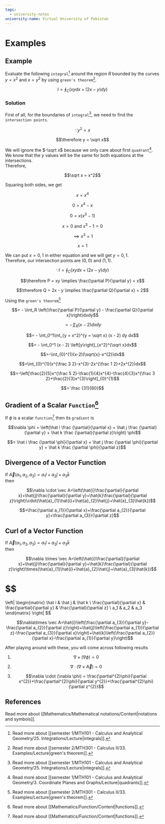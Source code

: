 ```yaml
---
tags:
  - university-notes
university-name: Virtual University of Pakistan
---
```


# Examples
## Example
Evaluate the following `integral`[^1] around the region $R$ bounded by the curves $y = x^2$ and $x = y^2$ by using `green's theorem`[^2].  

$$I = \oint_C (xy dx+ (2x - y) dy)$$

### Solution
First of all, for the boundaries of `integral`[^1], we need to find the `intersection points`.  

$$\because y^2 = x$$

$$\therefore y = \sqrt x$$

We will ignore the $-\sqrt x$ because we only care about first `quadrant`[^3].  
We know that the $y$ values will be the same for both equations at the intersections.  
Therefore,  

$$\sqrt x = x^2$$

Squaring both sides, we get  

$$x = x^4$$

$$0 = x^4 - x$$

$$0 = x(x^3 - 1)$$

$$x = 0 \text{ and } x^3 - 1 = 0$$

$$\implies x^3 = 1$$

$$x = 1$$

We can put $x = 0, 1$ in either equation and we will get $y = 0, 1$.  
Therefore, our intersection points are $(0, 0)$ and $(1, 1)$.

$$\because I = \oint_C (xy dx+ (2x - y) dy)$$

$$\therefore P = xy \implies \frac{\partial P}{\partial y} = x$$

$$\therefore Q = 2x - y \implies \frac{\partial Q}{\partial x} = 2$$

Using the `green's theorem`[^2]  

$$= - \iint_R \left(\frac{\partial P}{\partial y} - \frac{\partial Q}{\partial x}\right)dxdy$$

$$= - \iint_R (x - 2)dxdy$$

$$= - \int_0^1\int_{y = x^2}^{y = \sqrt x} (x - 2) dy dx$$

$$= - \int_0^1 (x - 2) \left[y\right]_{x^2}^{\sqrt x}dx$$

$$=-\int_{0}^{1}(x-2)(\sqrt{x}-x^{2})dx$$

$$=\int_{0}^{1}(x^{\frac 3 2}-x^{3}-2x^{\frac 1 2}+2x^{2})dx$$

$$=-\left[\frac{2}{5}x^{\frac 5 2}-\frac{1}{4}x^{4}-\frac{4}{3}x^{\frac 3 2}+\frac{2}{3}x^{3}\right]_{0}^{1}$$

$$= \frac {31}{60}$$

## Gradient of a Scalar `Function`[^4]
If $\phi$ is a scalar `function`[^4] then its `gradient` is  

$$\nabla \phi = \left(\hat i \frac {\partial}{\partial x} + \hat j \frac {\partial}{\partial y} + \hat k \frac {\partial}{\partial z}\right) \phi$$

$$= \hat i \frac {\partial \phi}{\partial x} + \hat j \frac {\partial \phi}{\partial y} + \hat k \frac {\partial \phi}{\partial z}$$

## Divergence of a Vector Function
If $\vec A(a_1, a_2, a_3) = a_1 \hat i + a_2 \hat j + a_3 \hat k$  
then  

$$\nabla \cdot \vec A=\left(\hat{i}\frac{\partial}{\partial x}+\hat{j}\frac{\partial}{\partial y}+\hat{k}\frac{\partial}{\partial z}\right)\cdot(\hat{a}_{1}\hat{i}+\hat{a}_{2}\hat{j}+\hat{a}_{3}\hat{k})$$

$$=\frac{\partial a_{1}}{\partial x}+\frac{\partial a_{2}}{\partial y}+\frac{\partial a_{3}}{\partial z}$$

## Curl of a Vector Function
If $\vec A(a_1, a_2, a_3) = a_1 \hat i + a_2 \hat j + a_3 \hat k$  
then

$$\nabla \times \vec A=\left(\hat{i}\frac{\partial}{\partial x}+\hat{j}\frac{\partial}{\partial y}+\hat{k}\frac{\partial}{\partial z}\right)\times(\hat{a}_{1}\hat{i}+\hat{a}_{2}\hat{j}+\hat{a}_{3}\hat{k})$$

$$
=
\left|
\begin{matrix}
	\hat i & \hat j & \hat k \\
	\frac{\partial}{\partial x} & \frac{\partial}{\partial y} & \frac{\partial}{\partial z} \\
	a_1 & a_2 & a_3
\end{matrix}
\right|
$$

$$\nabla\times \vec A=\hat{i}\left(\frac{\partial a_{3}}{\partial y}-\frac{\partial a_{2}}{\partial z}\right)+\hat{j}\left(\frac{\partial a_{1}}{\partial z}-\frac{\partial a_{3}}{\partial x}\right)+\hat{k}\left(\frac{\partial a_{2}}{\partial x}-\frac{\partial a_{1}}{\partial y}\right)$$

After playing around with these, you will come across following results

1. $$\nabla \times (\nabla \phi) = 0$$

2. $$\nabla \cdot (\nabla \times \vec A) = 0$$

3. $$\nabla \cdot (\nabla \phi) = \frac{\partial^{2}\phi}{\partial x^{2}}+\frac{\partial^{2}\phi}{\partial y^{2}}+\frac{\partial^{2}\phi}{\partial z^{2}}$$

## References
Read more about [[Mathematics/Mathematical notations/Content|notations and symbols]].

[^1]: Read more about [[semester 1/MTH101 - Calculus and Analytical Geometry/25. Integrations/Lecture|integrals]].
[^2]: Read more about [[semester 2/MTH301 - Calculus II/33. Examples/Lecture|green's theorem]].
[^3]: Read more about [[semester 1/MTH101 - Calculus and Analytical Geometry/3. Coordinate Planes and Graphs/Lecture|quadrants]].
[^4]: Read more about [[Mathematics/Function/Content|functions]].
